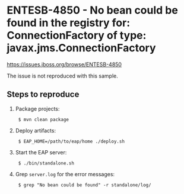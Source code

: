 # ENTESB-4850 - No bean could be found in the registry for: ConnectionFactory of type: javax.jms.ConnectionFactory

<https://issues.jboss.org/browse/ENTESB-4850>

The issue is not reproduced with this sample.

## Steps to reproduce

1. Package projects:

        $ mvn clean package

2. Deploy artifacts:

        $ EAP_HOME=/path/to/eap/home ./deploy.sh

3. Start the EAP server:

        $ ./bin/standalone.sh

4. Grep `server.log` for the error messages:

        $ grep "No bean could be found" -r standalone/log/
